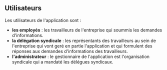 ## Utilisateurs ##

Les utilisateurs de l'application sont :
- **les employés** : les travailleurs de l'entreprise qui soummis les demandes d'informations.
- **la délégation syndicale** : les représentants des travailleurs au sein de l'entreprise qui vont geré en partie l'application et qui formulent des réponses aux demandes d'informations des travailleurs.
- **l'administrateur** : le gestionnaire de l'application est l'organisation syndicale qui a mandaté les délégues syndicaux.